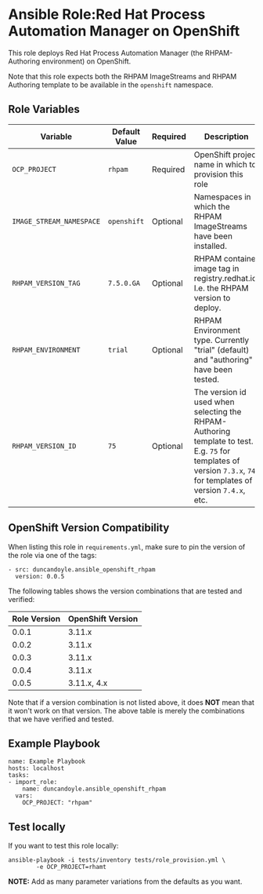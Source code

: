 Ansible Role:Red Hat Process Automation Manager on OpenShift
=========

This role deploys Red Hat Process Automation Manager (the RHPAM-Authoring environment) on OpenShift.

Note that this role expects both the RHPAM ImageStreams and RHPAM Authoring template to be available in the `openshift` namespace.

Role Variables
------------

| Variable                    | Default Value      | Required |  Description   |
|-----------------------------|--------------------|----------|----------------|
|`OCP_PROJECT`                | `rhpam`            | Required | OpenShift project name in which to provision this role |
|`IMAGE_STREAM_NAMESPACE`     | `openshift`        | Optional | Namespaces in which the RHPAM ImageStreams have been installed. |
|`RHPAM_VERSION_TAG`          | `7.5.0.GA`         | Optional | RHPAM container image tag in registry.redhat.io. I.e. the RHPAM version to deploy. |
|`RHPAM_ENVIRONMENT`          | `trial`            | Optional | RHPAM Environment type. Currently "trial" (default) and "authoring" have been tested. |
|`RHPAM_VERSION_ID`           | `75`      | Optional | The version id used when selecting the RHPAM-Authoring template to test. E.g. `75` for templates of version `7.3.x`, `74` for templates of version `7.4.x`, etc. |

OpenShift Version Compatibility
------------

When listing this role in `requirements.yml`, make sure to pin the version of the role via one of the tags:

```
- src: duncandoyle.ansible_openshift_rhpam
  version: 0.0.5
```  

The following tables shows the version combinations that are tested and verified:

| Role Version      | OpenShift Version |
|-------------------|-------------------|
| 0.0.1   | 3.11.x  |
| 0.0.2   | 3.11.x  |
| 0.0.3   | 3.11.x  |
| 0.0.4   | 3.11.x  |
| 0.0.5   | 3.11.x, 4.x |

Note that if a version combination is not listed above, it does **NOT** mean that it won't work on that
version. The above table is merely the combinations that we have verified and tested.


Example Playbook
------------

```
name: Example Playbook
hosts: localhost
tasks:
- import_role:
    name: duncandoyle.ansible_openshift_rhpam
  vars:
    OCP_PROJECT: "rhpam"
```

Test locally
------------
If you want to test this role locally:

```
ansible-playbook -i tests/inventory tests/role_provision.yml \
        -e OCP_PROJECT=rhamt
```

__NOTE:__ Add as many parameter variations from the defaults as you want.
